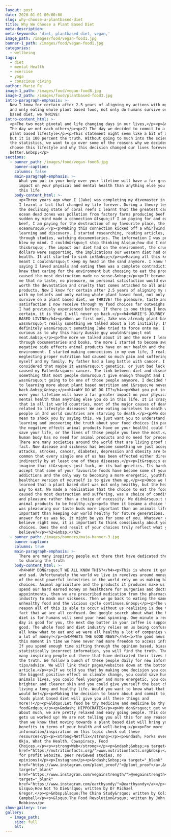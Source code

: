 ```yaml
---
layout: post
date: 2020-01-01 00:00:00
slug: why-choose-a-plantbased-diet
title: Why We Choose a Plant Based Diet
meta-description:
meta-keywords: 'diet, plantbased diet, vegan,'
image_path: /images/food/vegan-food1.jpg
banner-1_path: /images/food/vegan-food1.jpg
categories:
  - wellbeing
tags:
  - diet
  - mental Health
  - exercise
  - yoga
  - conscious civing
author: Marie Fe
image-1_path: /images/food/vegan-food8.jpg
image-2_path: /images/food/plantbased-food3.jpg
intro-paragraph-emphasis: >-
  Now I know for certain after 2.5 years of aligning my actions with my beliefs
  and only eating whole plant based food, not only do humans survive on a plant
  based diet, we THRIVE!
intro-content_html: >-
  <p>The two most pivotal and life changing days in our lives,</p><p>&nbsp;1)
  The day we met each other</p><p>2) The day we decided to commit to a whole
  plant based lifestyle</p><p>This statement might seem like a bit of a stretch
  but it is 100 percent the truth. Without going to much into the science and
  the statistics, we want to go over some of the reasons why we decided to
  choose this lifestyle and why this decision changed our lives forever for the
  better.&nbsp;</p>
sections:
  - banner_path: /images/food/vegan-food6.jpg
    banner-caption:
    columns: false
    main-paragraph-emphasis: >-
      What you put in your body over your lifetime will have a far greater
      impact on your physical and mental health than anything else you do in
      this life
    body-content_html: >-
      <p>Three years ago when I (Jake) was completing my divemaster in Honduras
      I learnt a fact that changed my life forever. During a theory lesson about
      the declining state of coral reefs I learnt that the greatest cause of
      ocean dead zones was pollution from factory farms producing beef. All of a
      sudden my mind made a connection &lsquo;if I am paying for and eating
      beef, I am paying for the destruction of my favourite place, the
      ocean&rsquo;</p><p>Making this connection kicked off a whirlwind of
      learning and discovery. I started researching, reading articles, scouring
      through studies, watching documentaries. The information I was processing
      blew my mind. I couldn&rsquo;t stop thinking &lsquo;how did I not know
      this&rsquo;. The impact our diet had on the environment, the cruelty our
      dollars were supporting, the implications our western diet had on our
      health. It all started to sink in!&nbsp;</p><p>Having all this knowledge
      meant I couldn&rsquo;t keep my head in the sand anymore. I knew that
      saying I loved animals and eating them was a complete contradiction. I
      knew that caring for the environment but choosing to eat the products that
      caused the most destruction made no sense.&nbsp;</p><p>It became clear to
      me that no taste, no pleasure, no personal satisfaction would ever be
      worth the devastation and cruelty that comes attached to all animal
      products. Now I know for certain after 2.5 years of aligning my actions
      with my beliefs and only eating whole plant based food, not only do humans
      survive on a plant based diet, we THRIVE! The pleasure, taste and personal
      satisfaction I now receive through my food choices far outweighs anything
      I had previously experienced before. If there is one thing I know for
      certain, it is that I will never go back.</p><h4>MARIE'S JOURNEY TO PLANT
      BASED LIVING</h4><p>When we first met, Jake was already plant-based. It
      wasn&rsquo;t really something we talked about a lot initially. It
      definitely wasn&rsquo;t something Jake tried to force onto me. I was
      curious as to why this hairy Aussie guy wouldn&rsquo;t eat
      meat.&nbsp;</p><p>The more we talked about it and the more I learnt
      through documentaries and books, the more I started to become aware of the
      negative side effects animal products have on our health and the
      environment. I started making connections in my own life, I realised that
      neglecting proper nutrition had caused so much pain and suffering for
      myself and my family. My father had a long battle with cancer. I never
      considered that maybe it wasn&rsquo;t genetics, or just bad luck that
      caused my Father&rsquo;s cancer. The link between diet and disease is
      something that most people don&rsquo;t give enough thought and I decided I
      wasn&rsquo;t going to be one of those people anymore. I decided to commit
      to learning more about plant based nutrition and i&rsquo;ve never looked
      back.&nbsp;&nbsp;</p><h4>WHY DO WE DO IT?</h4><p>What you put in your body
      over your lifetime will have a far greater impact on your physical and
      mental health than anything else you do in this life. It is crazy to think
      that in all 1st world countries, most of the major causes of death are
      related to lifestyle diseases! We are eating ourselves to death while
      people in 3rd world countries are starving to death.</p><p>We don&rsquo;t
      mean to shock you by saying this, we just want you to understand that
      learning and uncovering the truth about your food choices (in particular
      the negative effects animal products have on your health) could literally
      save your life, or the lives of those people you love the most.</p><p>The
      human body has no need for animal products and no need for processed food.
      There are many societies around the world that are living proof of this
      fact. Now disease and sickness has become something we just accept. Heart
      attacks, strokes, cancer, diabetes, depression and obesity are becoming so
      common that every single one of us has been effected either directly or
      indirectly by at least one of these diseases.</p><p>It&rsquo;s easier to
      imagine that it&rsquo;s just luck, or its bad genetics. Its harder to
      accept that some of your favourite foods have become some of your worst
      addictions and the only way to becoming a more energetic, youthful and
      healthier version of yourself is to give them up.</p><p>Once we had
      learned that a plant based diet was not only healthy, but the healthiest
      way to eat. We made a realisation that the choice to eat the food that
      caused the most destruction and suffering, was a choice of conditioning
      and pleasure rather than a choice of necessity. We didn&rsquo;t need
      animal products to be healthy.</p><p>So then it became a choice for us,
      was pleasuring our taste buds more important than an animals life or more
      important than keeping our world healthy for future generations. The
      answer for us was No, it might be yes for some of you. Whatever you
      believe right now, it is important to think consciously about your
      choices. Does the end result of your choices truly reflect what you
      believe?</p><h2>&nbsp;</h2>
  - banner_path: /images/banners/maja-banner-3.jpg
    banner-caption:
    columns: true
    main-paragraph-emphasis: >-
      There are many inspiring people out there that have dedicated their lives
      to sharing the truth
    body-content_html: >-
      <h4>WHY DON&rsquo;T WE ALL KNOW THIS?</h4><p>This is where it gets scary
      and sad. Unfortunately the world we live in revolves around money. Three
      of the most powerful industries in the world rely on us making bad food
      choices. Animal agriculture and the products it produces make us sick, we
      spend our hard earned money on healthcare for surgeries and doctors
      appointments, then we are prescribed medication from the pharmaceutical
      industry to mask our sickness. Then we go back to eating the same
      unhealthy food and the vicious cycle continues.&nbsp;</p><p>The whole
      reason all of this is able to occur without us realising is due to the
      fact that we are all confused. One google search about what the healthiest
      diet is for humans will send your head spinning. One minute a red wine a
      day is good for you, the next day butter in your coffee is supposed to be
      good. The whole food and diet industry relies on us being confused!! If we
      all knew what to eat and we were all healthy a lot of companies would lose
      a lot of money!</p><h4>WHATS THE GOOD NEWS?</h4><p>The good news is, at
      this moment in time we have never had more freedom to access information.
      If you spend enough time sifting through the opinion based, biased and
      statistically incorrect information, you will find the truth. There are
      many inspiring people out there that have dedicated their lives to sharing
      the truth. We follow a bunch of these people daily for new information and
      tips/advice. We will link their pages/websites down at the bottom of the
      article.</p><p>If we told you that by making one decision you could have
      the biggest positive effect on climate change, you could save hundreds of
      animals lives, you could feel younger and more energetic, you could have
      brighter and clearer skin and you could give yourself the best chance at
      living a long and healthy life. Would you want to know what that decision
      would be?</p><p>Making the decision to learn about and commit to, a whole
      foods plant based diet will give you all these things and
      more!!</p><p>&ldquo;Let food be thy medicine and medicine be thy
      food&rdquo;</p><p>&mdash; HIPPOCRATES</p><p>We don&rsquo;t get worked up
      about much, we are pretty relaxed and easy going people. This conversation
      gets us worked up! We are not telling you all this for any reason other
      than we know that moving towards a plant based diet will bring you only
      benefits in terms of your health and well-being.</p><p>For more
      information/inspiration on this topic check out these
      resources</p><p><strong>Netflix</strong></p><p>&ndash; Forks over Knives,
      Okja, What the Health, Cowspiracy, Food
      Choices.</p><p><strong>Web</strong></p><p>&ndash;&nbsp;<a target="_blank"
      href="https://nutritionfacts.org/">www.nutritionfacts.org&nbsp;</a>(non
      for profit website, peer reviewed studies, no
      opinions)</p><p>Instagram</p><p>&ndash;&nbsp;<a target="_blank"
      href="https://www.instagram.com/plant_proof/">@plant_proof</a>,&nbsp;<a
      target="_blank"
      href="https://www.instagram.com/vegainstrength/">@vegainstrength</a>,&nbsp;<a
      target="_blank"
      href="https://www.instagram.com/earthyandy/">@earthyandy</a></p><p><strong>Books</strong></p><p>&ndash;
      &lsquo;How Not To Die&rsquo; written by Dr Michael
      Gregor,</p><p>&nbsp;&lsquo;The China Study&rsquo; written by Colin T
      Campbell</p><p>&lsquo;The Food Revolution&rsquo; written by John
      Robbins</p>
show-gallery: true
gallery:
  - image_path:
    size: full
    alt:
---
```

